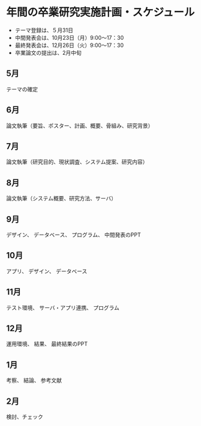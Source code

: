 # 年間の卒業研究実施計画・スケジュール

* テーマ登録は、５月31日
* 中間発表会は、10月23日（月）9:00～17：30
* 最終発表会は、12月26日（火）9:00～17：30
* 卒業論文の提出は、2月中旬

## 5月
テーマの確定

## 6月

論文執筆（要旨、ポスター、計画、概要、骨組み、研究背景）


## 7月
論文執筆（研究目的、現状調査、システム提案、研究内容）


## 8月
論文執筆（システム概要、研究方法、サーバ）

## 9月
デザイン、
データベース、
プログラム、
中間発表のPPT

## 10月
アプリ、
デザイン、
データベース


## 11月
テスト環境、
サーバ・アプリ連携、
プログラム

## 12月

運用環境、
結果、
最終結果のPPT

## 1月
考察、
結論、
参考文献

## 2月

検討、チェック

